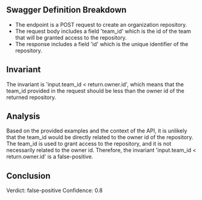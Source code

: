 ## Swagger Definition Breakdown
- The endpoint is a POST request to create an organization repository.
- The request body includes a field 'team_id' which is the id of the team that will be granted access to the repository.
- The response includes a field 'id' which is the unique identifier of the repository.

## Invariant
The invariant is 'input.team_id < return.owner.id', which means that the team_id provided in the request should be less than the owner id of the returned repository.

## Analysis
Based on the provided examples and the context of the API, it is unlikely that the team_id would be directly related to the owner id of the repository. The team_id is used to grant access to the repository, and it is not necessarily related to the owner id. Therefore, the invariant 'input.team_id < return.owner.id' is a false-positive.

## Conclusion
Verdict: false-positive
Confidence: 0.8
